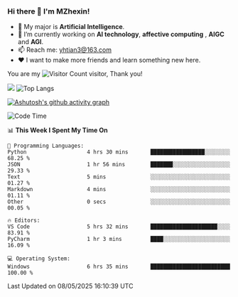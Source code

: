### Hi there 👋 I'm MZhexin!

- 💬 My major is **Artificial Intelligence**.
- 🔭 I’m currently working on **AI technology**, **affective computing** , **AIGC** and **AGI**.
- 📫 Reach me: <yhtian3@163.com>
- :heart: I want to make more friends and learn something new here.

You are my ![Visitor Count](https://profile-counter.glitch.me/MZhexin/count.svg) visitor, Thank you!

 ![](https://github-readme-stats.vercel.app/api?username=MZhexin&show_icons=true&theme=transparent) ![Top Langs](https://github-readme-stats.vercel.app/api/top-langs/?username=MZhexin&layout=compact&theme=tokyonight) 

[![Ashutosh's github activity graph](https://github-readme-activity-graph.vercel.app/graph?username=MZhexin)](https://github.com/ashutosh00710/github-readme-activity-graph)



<!--START_SECTION:waka-->
![Code Time](http://img.shields.io/badge/Code%20Time-391%20hrs%2050%20mins-blue)

📊 **This Week I Spent My Time On** 

```text
💬 Programming Languages: 
Python                   4 hrs 30 mins       █████████████████░░░░░░░░   68.25 % 
JSON                     1 hr 56 mins        ███████░░░░░░░░░░░░░░░░░░   29.33 % 
Text                     5 mins              ░░░░░░░░░░░░░░░░░░░░░░░░░   01.27 % 
Markdown                 4 mins              ░░░░░░░░░░░░░░░░░░░░░░░░░   01.11 % 
Other                    0 secs              ░░░░░░░░░░░░░░░░░░░░░░░░░   00.05 % 

🔥 Editors: 
VS Code                  5 hrs 32 mins       █████████████████████░░░░   83.91 % 
PyCharm                  1 hr 3 mins         ████░░░░░░░░░░░░░░░░░░░░░   16.09 % 

💻 Operating System: 
Windows                  6 hrs 35 mins       █████████████████████████   100.00 % 
```


 Last Updated on 08/05/2025 16:10:39 UTC
<!--END_SECTION:waka-->



